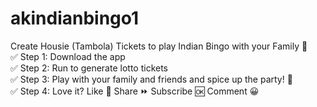# akindianbingo1
Create Housie (Tambola) Tickets to play Indian Bingo with your Family 🤩<br />
✅ Step 1: Download the app<br />
✅ Step 2: Run to generate lotto tickets<br />
✅ Step 3: Play with your family and friends and spice up the party! 🎉<br />
✅ Step 4: Love it? Like 🧡 Share ⏩ Subscribe 🆗 Comment 😀<br />
